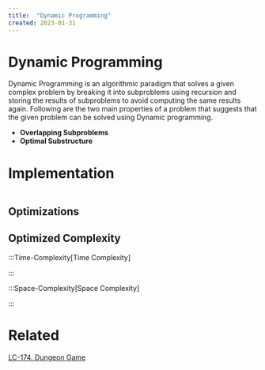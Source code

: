 ```yaml
---
title:  "Dynamic Programming"
created: 2023-01-31
---
```

# Dynamic Programming
Dynamic Programming is an algorithmic paradigm that solves a given complex problem by breaking it into subproblems using recursion and storing the results of subproblems to avoid computing the same results again. Following are the two main properties of a problem that suggests that the given problem can be solved using Dynamic programming.

-   **Overlapping Subproblems** 
-   **Optimal Substructure**
# Implementation
```python

```

## Optimizations

## Optimized Complexity

:::Time-Complexity[Time Complexity] 


:::

:::Space-Complexity[Space Complexity] 


:::



# Related
[LC-174. Dungeon Game](</docs/Algos Practice/Leetcode Questions/LC-174. Dungeon Game.md>)